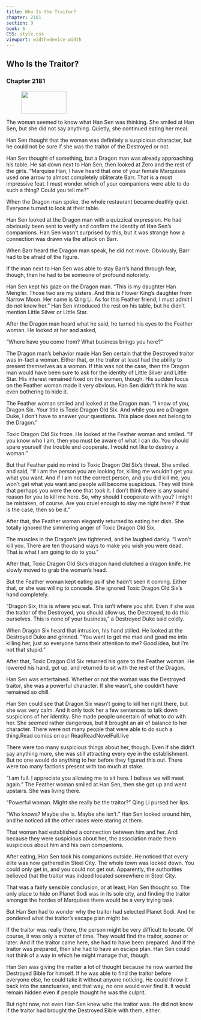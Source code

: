 ```yaml
---
title: Who Is the Traitor?
chapter: 2181
section: 9
book: 6
CSS: style.css
viewport: width=device-width
---
```


## Who Is the Traitor?

### Chapter 2181

<figure>
	<img src="../Images/gem.gif" alt="" id="gem" width="120" height="60" />
</figure>

The woman seemed to know what Han Sen was thinking. She smiled at Han Sen, but she did not say anything. Quietly, she continued eating her meal.

Han Sen thought that the woman was definitely a suspicious character, but he could not be sure if she was the traitor of the Destroyed or not.

Han Sen thought of something, but a Dragon man was already approaching his table. He sat down next to Han Sen, then looked at Zero and the rest of the girls. “Marquise Han, I have heard that one of your female Marquises used one arrow to almost completely obliterate Barr. That is a most impressive feat. I must wonder which of your companions were able to do such a thing? Could you tell me?”

When the Dragon man spoke, the whole restaurant became deathly quiet. Everyone turned to look at their table.

Han Sen looked at the Dragon man with a quizzical expression. He had obviously been sent to verify and confirm the identity of Han Sen’s companions. Han Sen wasn’t surprised by this, but it was strange how a connection was drawn via the attack on Barr.

When Barr heard the Dragon man speak, he did not move. Obviously, Barr had to be afraid of the figure.

If the man next to Han Sen was able to stay Barr’s hand through fear, though, then he had to be someone of profound notoriety.

Han Sen kept his gaze on the Dragon man. “This is my daughter Han Meng’er. Those two are my sisters. And this is Flower King’s daughter from Narrow Moon. Her name is Qing Li. As for this Feather friend, I must admit I do not know her.” Han Sen introduced the rest on his table, but he didn’t mention Little Silver or Little Star.

After the Dragon man heard what he said, he turned his eyes to the Feather woman. He looked at her and asked,

“Where have you come from? What business brings you here?”

The Dragon man’s behavior made Han Sen certain that the Destroyed traitor was in-fact a woman. Either that, or the traitor at least had the ability to present themselves as a woman. If this was not the case, then the Dragon man would have been sure to ask for the identity of Little Silver and Little Star. His interest remained fixed on the women, though. His sudden focus on the Feather woman made it very obvious. Han Sen didn’t think he was even bothering to hide it.

The Feather woman smiled and looked at the Dragon man. “I know of you, Dragon Six. Your title is Toxic Dragon Old Six. And while you are a Dragon Duke, I don’t have to answer your questions. This place does not belong to the Dragon.”

Toxic Dragon Old Six froze. He looked at the Feather woman and smiled. “If you know who I am, then you must be aware of what I can do. You should spare yourself the trouble and cooperate. I would not like to destroy a woman.”

But that Feather paid no mind to Toxic Dragon Old Six’s threat. She smiled and said, “If I am the person you are looking for, killing me wouldn’t get you what you want. And if I am not the correct person, and you did kill me, you won’t get what you want and people will become suspicious. They will think that perhaps you were the one that took it. I don’t think there is any sound reason for you to kill me here. So, why should I cooperate with you? I might be mistaken, of course. Are you cruel enough to slay me right here? If that is the case, then so be it.”

After that, the Feather woman elegantly returned to eating her dish. She totally ignored the simmering anger of Toxic Dragon Old Six.

The muscles in the Dragon’s jaw tightened, and he laughed darkly. “I won’t kill you. There are ten thousand ways to make you wish you were dead. That is what I am going to do to you.”

After that, Toxic Dragon Old Six’s dragon hand clutched a dragon knife. He slowly moved to grab the woman’s head.

But the Feather woman kept eating as if she hadn’t seen it coming. Either that, or she was willing to concede. She ignored Toxic Dragon Old Six’s hand completely.

“Dragon Six, this is where you eat. This isn’t where you shit. Even if she was the traitor of the Destroyed, you should allow us, the Destroyed, to do this ourselves. This is none of your business,” a Destroyed Duke said coldly.

When Dragon Six heard that intrusion, his hand stilled. He looked at the Destroyed Duke and grinned. “You want to get me mad and goad me into killing her, just so everyone turns their attention to me? Good idea, but I’m not that stupid.”

After that, Toxic Dragon Old Six returned his gaze to the Feather woman. He lowered his hand, got up, and returned to sit with the rest of the Dragon.

Han Sen was entertained. Whether or not the woman was the Destroyed traitor, she was a powerful character. If she wasn’t, she couldn’t have remained so chill.

Han Sen could see that Dragon Six wasn’t going to kill her right there, but she was very calm. And it only took her a few sentences to talk down suspicions of her identity. She made people uncertain of what to do with her. She seemed rather dangerous, but it brought an air of balance to her character. There were not many people that were able to do such a thing.Read comics on our ReadReadNovelFull.live

There were too many suspicious things about her, though. Even if she didn’t say anything more, she was still attracting every eye in the establishment. But no one would do anything to her before they figured this out. There were too many factions present with too much at stake.

“I am full. I appreciate you allowing me to sit here. I believe we will meet again.” The Feather woman smiled at Han Sen, then she got up and went upstairs. She was living there.

“Powerful woman. Might she really be the traitor?” Qing Li pursed her lips.

“Who knows? Maybe she is. Maybe she isn’t.” Han Sen looked around him, and he noticed all the other races were staring at them.

That woman had established a connection between him and her. And because they were suspicious about her, the association made them suspicious about him and his own companions.

After eating, Han Sen took his companions outside. He noticed that every elite was now gathered in Steel City. The whole town was locked down. You could only get in, and you could not get out. Apparently, the authorities believed that the traitor was indeed located somewhere in Steel City.

That was a fairly sensible conclusion, or at least, Han Sen thought so. The only place to hide on Planet Sodi was in its sole city, and finding the traitor amongst the hordes of Marquises there would be a very trying task.

But Han Sen had to wonder why the traitor had selected Planet Sodi. And he pondered what the traitor’s escape plan might be.

If the traitor was really there, the person might be very difficult to locate. Of course, it was only a matter of time. They would find the traitor, sooner or later. And if the traitor came here, she had to have been prepared. And if the traitor was prepared, then she had to have an escape plan. Han Sen could not think of a way in which he might manage that, though.

Han Sen was giving the matter a lot of thought because he now wanted the Destroyed Bible for himself. If he was able to find the traitor before everyone else, he could take it without anyone noticing. He could throw it back into the sanctuaries, and that way, no one would ever find it. It would remain hidden even if people thought he was the culprit.

But right now, not even Han Sen knew who the traitor was. He did not know if the traitor had brought the Destroyed Bible with them, either.